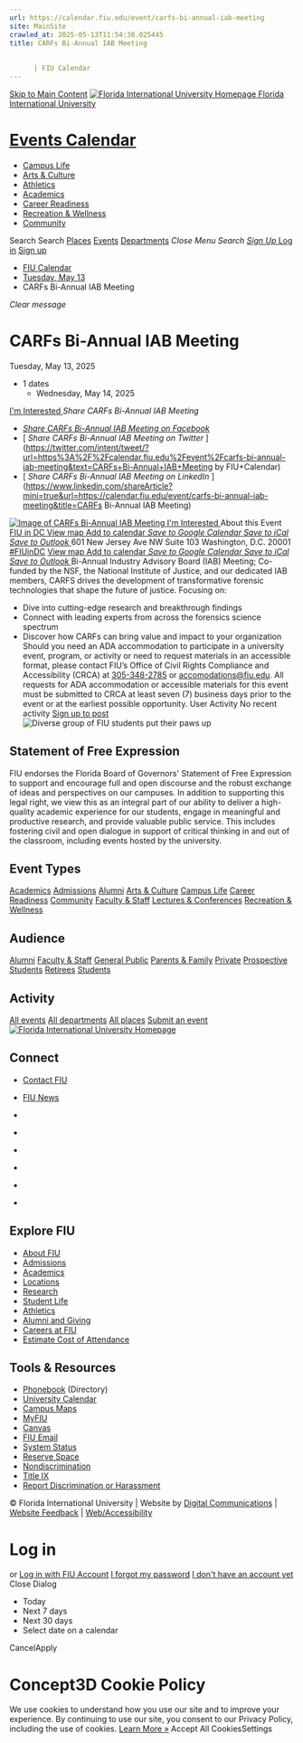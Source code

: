 ```yaml
---
url: https://calendar.fiu.edu/event/carfs-bi-annual-iab-meeting
site: MainSite
crawled_at: 2025-05-13T11:54:38.025445
title: CARFs Bi-Annual IAB Meeting
    
    
      | FIU Calendar
---
```


[Skip to Main Content](https://calendar.fiu.edu/event/carfs-bi-annual-iab-meeting#main-content)
[![Florida International University Homepage](https://digicdn.fiu.edu/core/_assets/images/logo-top.png) Florida International University](https://www.fiu.edu)
# [Events Calendar ](https://calendar.fiu.edu/)
  * [Campus Life](https://calendar.fiu.edu/calendar?event_types%5B%5D=127595)
  * [Arts & Culture](https://calendar.fiu.edu/calendar?event_types%5B%5D=127590)
  * [Athletics](https://fiusports.com/calendar)
  * [Academics](https://calendar.fiu.edu/calendar?event_types%5B%5D=127582)
  * [Career Readiness](https://calendar.fiu.edu/calendar?event_types%5B%5D=127584)
  * [Recreation & Wellness](https://calendar.fiu.edu/calendar?event_types%5B%5D=127603)
  * [Community](https://calendar.fiu.edu/calendar?event_types%5B%5D=127601)


Search Search
[Places](https://calendar.fiu.edu/search/places) [Events](https://calendar.fiu.edu/calendar) [Departments](https://calendar.fiu.edu/search/departments)
_Close Menu_
_Search_ [ _Sign Up_ ](https://calendar.fiu.edu/signup)
[Log in](https://calendar.fiu.edu/auth/shib_login?previous_url=https%3A%2F%2Fcalendar.fiu.edu%2Fadmin%2Fevents%2Fnew%2Fbasic-information) [Sign up](https://calendar.fiu.edu/signup)
  * [FIU Calendar](https://calendar.fiu.edu/)
  * [Tuesday, May 13](https://calendar.fiu.edu/calendar/day/2025/5/13)
  * CARFs Bi-Annual IAB Meeting


_Clear message_
# CARFs Bi-Annual IAB Meeting
Tuesday, May 13, 2025 
+ 1 dates
  * Wednesday, May 14, 2025


[ I'm Interested ](https://calendar.fiu.edu/event/49595414145895/confirm?return=https%3A%2F%2Fcalendar.fiu.edu%2Fevent%2Fcarfs-bi-annual-iab-meeting)
_Share CARFs Bi-Annual IAB Meeting_
  * [ _Share CARFs Bi-Annual IAB Meeting on Facebook_ ](https://www.facebook.com/sharer/sharer.php?u=https://calendar.fiu.edu/event/carfs-bi-annual-iab-meeting)
  * [ _Share CARFs Bi-Annual IAB Meeting on Twitter_ ](https://twitter.com/intent/tweet/?url=https%3A%2F%2Fcalendar.fiu.edu%2Fevent%2Fcarfs-bi-annual-iab-meeting&text=CARFs+Bi-Annual+IAB+Meeting by FIU+Calendar)
  * [ _Share CARFs Bi-Annual IAB Meeting on LinkedIn_ ](https://www.linkedin.com/shareArticle?mini=true&url=https://calendar.fiu.edu/event/carfs-bi-annual-iab-meeting&title=CARFs Bi-Annual IAB Meeting)


[ ![Image of CARFs Bi-Annual IAB Meeting](https://localist-images.azureedge.net/photos/49595416371437/card/2a971e8ab8825c1c788bf154f7eb3e79d04fe822.jpg) ](https://calendar.fiu.edu/photo/49595416371437)
[ I'm Interested ](https://calendar.fiu.edu/event/49595414145895/confirm?return=https%3A%2F%2Fcalendar.fiu.edu%2Fevent%2Fcarfs-bi-annual-iab-meeting)
About this Event
[ FIU in DC ](https://calendar.fiu.edu/fiu_in_dc_328) [View map ](https://calendar.fiu.edu/event/carfs-bi-annual-iab-meeting#about_map)
[Add to calendar ](https://calendar.fiu.edu/event/carfs-bi-annual-iab-meeting)
[ _Save to Google Calendar_ ](https://calendar.google.com/calendar/event?action=TEMPLATE&dates=20250513%2F20250514&details=Bi-Annual+Industry+Advisory+Board+%28IAB%29+Meeting%3B+Co-funded+by+the+NSF%2C+the+National+Institute+of+Justice%2C+and+our+dedicated+IAB+members%2C+CARFS+drives+the+development+of+transformative+forensic+technologies+that+shape+the+future+of+justice.+%0A%0AFocusing+on%3A%0A%0A+%0A%0A-+Dive+into+cutting-edge+research+and+breakthrough+findings+%0A%0A-+Connect+with+leading+experts+from+across+the+forensics+science+spectrum++%0A%0A-+Discover+how+CARFs+can+bring+value+and+impact+to+your+organization%0A%0Ahttps%3A%2F%2Fcalendar.fiu.edu%2Fevent%2Fcarfs-bi-annual-iab-meeting&location=FIU+in+DC&sprop=website%3Acalendar.fiu.edu&text=CARFs+Bi-Annual+IAB+Meeting "Save to Google Calendar") [ _Save to iCal_ ](https://calendar.fiu.edu/event/carfs-bi-annual-iab-meeting.ics "Save to iCal") [ _Save to Outlook_ ](https://calendar.fiu.edu/event/carfs-bi-annual-iab-meeting.ics "Save to Outlook")
601 New Jersey Ave NW Suite 103 Washington, D.C. 20001 
[#FIUinDC](https://twitter.com/search?q=%23FIUinDC)
[View map ](https://calendar.fiu.edu/event/carfs-bi-annual-iab-meeting#about_map)
[Add to calendar ](https://calendar.fiu.edu/event/carfs-bi-annual-iab-meeting)
[ _Save to Google Calendar_ ](https://calendar.google.com/calendar/event?action=TEMPLATE&dates=20250513%2F20250514&details=Bi-Annual+Industry+Advisory+Board+%28IAB%29+Meeting%3B+Co-funded+by+the+NSF%2C+the+National+Institute+of+Justice%2C+and+our+dedicated+IAB+members%2C+CARFS+drives+the+development+of+transformative+forensic+technologies+that+shape+the+future+of+justice.+%0A%0AFocusing+on%3A%0A%0A+%0A%0A-+Dive+into+cutting-edge+research+and+breakthrough+findings+%0A%0A-+Connect+with+leading+experts+from+across+the+forensics+science+spectrum++%0A%0A-+Discover+how+CARFs+can+bring+value+and+impact+to+your+organization%0A%0Ahttps%3A%2F%2Fcalendar.fiu.edu%2Fevent%2Fcarfs-bi-annual-iab-meeting&location=FIU+in+DC&sprop=website%3Acalendar.fiu.edu&text=CARFs+Bi-Annual+IAB+Meeting "Save to Google Calendar") [ _Save to iCal_ ](https://calendar.fiu.edu/event/carfs-bi-annual-iab-meeting.ics "Save to iCal") [ _Save to Outlook_ ](https://calendar.fiu.edu/event/carfs-bi-annual-iab-meeting.ics "Save to Outlook")
Bi-Annual Industry Advisory Board (IAB) Meeting; Co-funded by the NSF, the National Institute of Justice, and our dedicated IAB members, CARFS drives the development of transformative forensic technologies that shape the future of justice. 
Focusing on:
- Dive into cutting-edge research and breakthrough findings 
- Connect with leading experts from across the forensics science spectrum 
- Discover how CARFs can bring value and impact to your organization 
Should you need an ADA accommodation to participate in a university event, program, or activity or need to request materials in an accessible format, please contact FIU’s Office of Civil Rights Compliance and Accessibility (CRCA) at [305-348-2785](tel:3053482785) or accomodations@fiu.edu. All requests for ADA accommodation or accessible materials for this event must be submitted to CRCA at least seven (7) business days prior to the event or at the earliest possible opportunity. 
User Activity
No recent activity
[Sign up to post](https://calendar.fiu.edu/auth/shib_login?previous_url=https%3A%2F%2Fcalendar.fiu.edu%2Fadmin%2Fevents%2Fnew%2Fbasic-information)
![Diverse group of FIU students put their paws up](https://www.fiu.edu/_assets/images/thumbnail-students-paw.jpg)
## Statement of Free Expression
FIU endorses the Florida Board of Governors' Statement of Free Expression to support and encourage full and open discourse and the robust exchange of ideas and perspectives on our campuses. In addition to supporting this legal right, we view this as an integral part of our ability to deliver a high-quality academic experience for our students, engage in meaningful and productive research, and provide valuable public service. This includes fostering civil and open dialogue in support of critical thinking in and out of the classroom, including events hosted by the university.
## Event Types
[Academics](https://calendar.fiu.edu/calendar?event_types%5B%5D=127582)
[Admissions](https://calendar.fiu.edu/calendar?event_types%5B%5D=127583)
[Alumni](https://calendar.fiu.edu/calendar?event_types%5B%5D=127589)
[Arts & Culture](https://calendar.fiu.edu/calendar?event_types%5B%5D=127590)
[Campus Life](https://calendar.fiu.edu/calendar?event_types%5B%5D=127595)
[Career Readiness](https://calendar.fiu.edu/calendar?event_types%5B%5D=127584)
[Community](https://calendar.fiu.edu/calendar?event_types%5B%5D=127601)
[Faculty & Staff](https://calendar.fiu.edu/calendar?event_types%5B%5D=127602)
[Lectures & Conferences](https://calendar.fiu.edu/calendar?event_types%5B%5D=127587)
[Recreation & Wellness](https://calendar.fiu.edu/calendar?event_types%5B%5D=127603)
## Audience
[Alumni](https://calendar.fiu.edu/calendar?event_types%5B%5D=121721)
[Faculty & Staff](https://calendar.fiu.edu/calendar?event_types%5B%5D=121720)
[General Public](https://calendar.fiu.edu/calendar?event_types%5B%5D=121722)
[Parents & Family](https://calendar.fiu.edu/calendar?event_types%5B%5D=36918157286658)
[Private](https://calendar.fiu.edu/calendar?event_types%5B%5D=129753)
[Prospective Students](https://calendar.fiu.edu/calendar?event_types%5B%5D=121723)
[Retirees](https://calendar.fiu.edu/calendar?event_types%5B%5D=37290279036119)
[Students](https://calendar.fiu.edu/calendar?event_types%5B%5D=121719)
## Activity
[All events](https://calendar.fiu.edu/search?what=events)
[All departments](https://calendar.fiu.edu/search/departments)
[All places](https://calendar.fiu.edu/search?what=places)
[Submit an event](https://calendar.fiu.edu/admin/events/new/basic-information)
[ ![Florida International University Homepage](https://digicdn.fiu.edu/core/_assets/images/footer-logo.svg) ](https://www.fiu.edu/)
## Connect
  * [Contact FIU](https://www.fiu.edu/about/contact-us/index.html)
  * [FIU News](https://news.fiu.edu/)


  * [](https://www.instagram.com/fiuinstagram/)
  * [](https://www.linkedin.com/school/florida-international-university/)
  * [](https://www.facebook.com/floridainternational)
  * [](https://twitter.com/fiu)
  * [](https://www.youtube.com/user/FloridaInternational)
  * [](https://flickr.com/photos/fiu)


## Explore FIU
  * [About FIU](https://www.fiu.edu/about/index.html)
  * [Admissions](https://www.fiu.edu/admissions/index.html)
  * [Academics](https://www.fiu.edu/academics/index.html)
  * [Locations](https://www.fiu.edu/locations/index.html)
  * [Research](https://www.fiu.edu/research/index.html)
  * [Student Life](https://www.fiu.edu/student-life/index.html)
  * [Athletics](https://www.fiu.edu/athletics/index.html)
  * [Alumni and Giving](https://www.fiu.edu/alumni-and-giving/index.html)
  * [Careers at FIU](https://hr.fiu.edu/careers/)
  * [Estimate Cost of Attendance](https://onestop.fiu.edu/finances/estimate-your-costs/)


## Tools & Resources
  * [Phonebook](https://phonebook.fiu.edu) (Directory)
  * [University Calendar](https://calendar.fiu.edu/)
  * [Campus Maps](https://campusmaps.fiu.edu/)
  * [MyFIU](https://my.fiu.edu/)
  * [Canvas](https://canvas.fiu.edu)
  * [FIU Email](http://mail.fiu.edu/)
  * [System Status](https://fiu.service-now.com/sp?id=services_status)
  * [Reserve Space](https://reservespace.fiu.edu/make-reservation/)
  * [Nondiscrimination](https://ace.fiu.edu/civil-rights-and-accessibility/harassment-and-discrimination/)
  * [Title IX](https://ace.fiu.edu/title-ix/)
  * [Report Discrimination or Harassment](https://report.fiu.edu/)


© Florida International University  | Website by [Digital Communications](https://stratcomm.fiu.edu/digital-print/websites/) | [Website Feedback](https://webforms.fiu.edu/view.php?id=370774&element_5=https://calendar.fiu.edu/https://calendar.fiu.edu/) | [Web/Accessibility](https://accessibility.fiu.edu/)
# Log in
or
[Log in with FIU Account](https://calendar.fiu.edu/auth/shib_login?previous_url=https%3A%2F%2Fcalendar.fiu.edu%2Fadmin%2Fevents%2Fnew%2Fbasic-information)
[I forgot my password](https://calendar.fiu.edu/auth/forgot) [I don't have an account yet](https://calendar.fiu.edu/signup)
Close Dialog[](javascript:;)[](javascript:;)
  * Today
  * Next 7 days
  * Next 30 days
  * Select date on a calendar


CancelApply
# Concept3D Cookie Policy
We use cookies to understand how you use our site and to improve your experience. By continuing to use our site, you consent to our Privacy Policy, including the use of cookies. [Learn More »](https://concept3d.com/concept3d-privacy-policy/)
Accept All CookiesSettings
